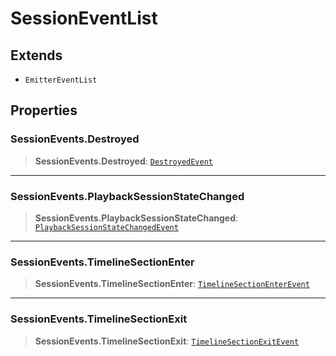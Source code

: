 # SessionEventList

## Extends

- `EmitterEventList`

## Properties

### SessionEvents.Destroyed

> **SessionEvents.Destroyed**: [`DestroyedEvent`](reference/interfaces/DestroyedEvent.md)

***

### SessionEvents.PlaybackSessionStateChanged

> **SessionEvents.PlaybackSessionStateChanged**: [`PlaybackSessionStateChangedEvent`](reference/interfaces/PlaybackSessionStateChangedEvent.md)

***

### SessionEvents.TimelineSectionEnter

> **SessionEvents.TimelineSectionEnter**: [`TimelineSectionEnterEvent`](reference/interfaces/TimelineSectionEnterEvent.md)

***

### SessionEvents.TimelineSectionExit

> **SessionEvents.TimelineSectionExit**: [`TimelineSectionExitEvent`](reference/interfaces/TimelineSectionExitEvent.md)
